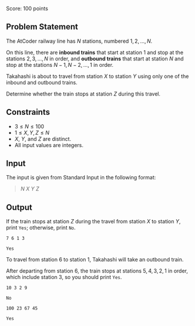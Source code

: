 Score: $100$ points

## Problem Statement

The AtCoder railway line has $N$ stations, numbered $1, 2, \ldots, N$.

On this line, there are **inbound trains** that start at station $1$ and stop at the stations $2, 3, \ldots, N$ in order, and **outbound trains** that start at station $N$ and stop at the stations $N - 1, N - 2, \ldots, 1$ in order.

Takahashi is about to travel from station $X$ to station $Y$ using only one of the inbound and outbound trains.

Determine whether the train stops at station $Z$ during this travel.

## Constraints

- $3 \leq N \leq 100$
- $1 \leq X, Y, Z \leq N$
- $X$, $Y$, and $Z$ are distinct.
- All input values are integers.

## Input

The input is given from Standard Input in the following format:

> $N$ $X$ $Y$ $Z$

## Output

If the train stops at station $Z$ during the travel from station $X$ to station $Y$, print `Yes`; otherwise, print `No`.

```input1
7 6 1 3
```

```output1
Yes
```

To travel from station $6$ to station $1$, Takahashi will take an outbound train.

After departing from station $6$, the train stops at stations $5, 4, 3, 2, 1$ in order, which include station $3$, so you should print `Yes`.

```input2
10 3 2 9
```

```output2
No
```

```input3
100 23 67 45
```

```output3
Yes
```